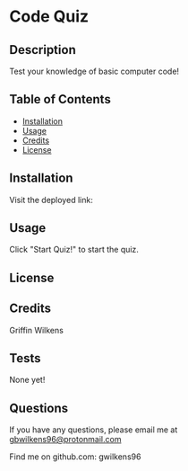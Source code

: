 # Code Quiz

## Description

Test your knowledge of basic computer code!

## Table of Contents

- [Installation](#installation)
- [Usage](#usage)
- [Credits](#credits)
- [License](#license)

## Installation

Visit the deployed link:

## Usage

Click "Start Quiz!" to start the quiz.

## License

## Credits

Griffin Wilkens

## Tests

None yet!

## Questions

If you have any questions, please email me at gbwilkens96@protonmail.com

Find me on github.com: gwilkens96
